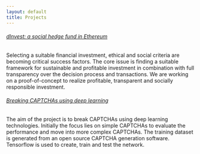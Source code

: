 ```yaml
---
layout: default
title: Projects
---
```


<div class="docs-section">
    <h6 class="docs-header">
        <a href="{{ page.url }}/blockchain/2017/01/10/dinvest.html">dInvest: a social hedge fund in Ethereum</a> 
    </h6>
    <p>
        Selecting a suitable financial investment, ethical and social criteria are becoming critical success factors. The core issue is finding a suitable framework for sustainable and profitable investment in combination with full transparency over the decision process and transactions. We are working on a proof-of-concept to realize profitable, transparent and socially responsible investment. 
    </p>
</div>

<div class="docs-section">
    <h6 class="docs-header">
        <a href="{{ page.url }}/ai/2017/01/12/breakingcaptcha.html">Breaking CAPTCHAs using deep learning</a> 
    </h6>
    <p>
        The aim of the project is to break CAPTCHAs using deep learning technologies. Initially the focus lies on simple CAPTCHAs to evaluate the performance and move into more complex CAPTCHAs. The training dataset is generated from an open source CAPTCHA generation software. Tensorflow is used to create, train and test the network.
    </p>
</div>